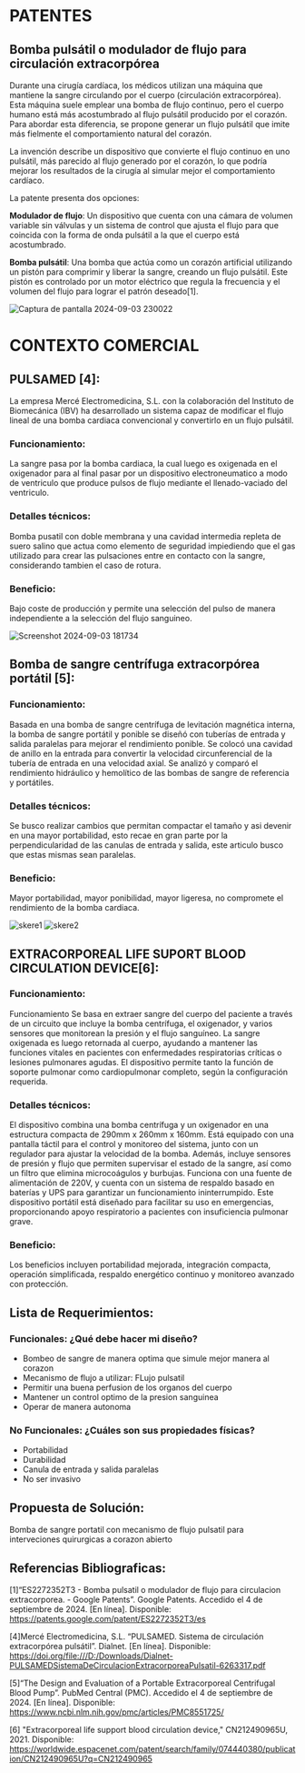# PATENTES
## Bomba pulsátil o modulador de flujo para circulación extracorpórea
Durante una cirugía cardíaca, los médicos utilizan una máquina que mantiene la sangre circulando por el cuerpo (circulación extracorpórea). Esta máquina suele emplear una bomba de flujo continuo, pero el cuerpo humano está más acostumbrado al flujo pulsátil producido por el corazón. Para abordar esta diferencia, se propone generar un flujo pulsátil que imite más fielmente el comportamiento natural del corazón.

La invención describe un dispositivo que convierte el flujo continuo en uno pulsátil, más parecido al flujo generado por el corazón, lo que podría mejorar los resultados de la cirugía al simular mejor el comportamiento cardíaco.

La patente presenta dos opciones:

**Modulador de flujo**: Un dispositivo que cuenta con una cámara de volumen variable sin válvulas y un sistema de control que ajusta el flujo para que coincida con la forma de onda pulsátil a la que el cuerpo está acostumbrado.

**Bomba pulsátil**: Una bomba que actúa como un corazón artificial utilizando un pistón para comprimir y liberar la sangre, creando un flujo pulsátil. Este pistón es controlado por un motor eléctrico que regula la frecuencia y el volumen del flujo para lograr el patrón deseado[1].

![Captura de pantalla 2024-09-03 230022](https://github.com/user-attachments/assets/c8416afe-c927-4de3-be02-824853ae2be8)

# CONTEXTO COMERCIAL
## PULSAMED [4]:
La empresa Mercé Electromedicina, S.L. con la colaboración del lnstituto de Biomecánica (IBV) ha desarrollado un sistema capaz de modificar el flujo lineal de una bomba cardiaca convencional y convertirlo en un flujo pulsátil.
### Funcionamiento: 
La sangre pasa por la bomba cardiaca, la cual luego es oxigenada en el oxigenador para al final pasar por un dispositivo electroneumatico a modo de ventriculo que produce pulsos de flujo mediante el llenado-vaciado del ventriculo.
### Detalles técnicos: 
Bomba pusatil con doble membrana y una cavidad intermedia repleta de suero salino que actua como elemento de seguridad impiediendo que el gas utilizado para crear las pulsaciones entre en contacto con la sangre, considerando tambien el caso de rotura.
### Beneficio:
Bajo coste de producción y permite una selección del pulso de manera independiente a la selección del flujo sanguineo.

![Screenshot 2024-09-03 181734](https://github.com/user-attachments/assets/79b91ae0-d170-43d4-92b2-cff76a8185f2)

## Bomba de sangre centrífuga extracorpórea portátil [5]:
### Funcionamiento: 
Basada en una bomba de sangre centrífuga de levitación magnética interna, la bomba de sangre portátil y ponible se diseñó con tuberías de entrada y salida paralelas para mejorar el rendimiento ponible. Se colocó una cavidad de anillo en la entrada para convertir la velocidad circunferencial de la tubería de entrada en una velocidad axial. Se analizó y comparó el rendimiento hidráulico y hemolítico de las bombas de sangre de referencia y portátiles.
### Detalles técnicos: 
Se busco realizar cambios que permitan compactar el tamaño y asi devenir en una mayor portabilidad, esto recae en gran parte por la perpendicularidad de las canulas de entrada y salida, este articulo busco que estas mismas sean paralelas.
### Beneficio:
Mayor portabilidad, mayor ponibilidad, mayor ligeresa, no compromete el rendimiento de la bomba cardiaca.

![skere1](https://github.com/user-attachments/assets/66b8af4c-b3d5-4d81-afe5-9754d53eb951)
![skere2](https://github.com/user-attachments/assets/a901b03c-1860-4a6d-9a35-f0c373c05019)
## EXTRACORPOREAL LIFE SUPORT BLOOD CIRCULATION DEVICE[6]:
### Funcionamiento:
Funcionamiento
Se basa en extraer sangre del cuerpo del paciente a través de un circuito que incluye la bomba centrífuga, el oxigenador, y varios sensores que monitorean la presión y el flujo sanguíneo. La sangre oxigenada es luego retornada al cuerpo, ayudando a mantener las funciones vitales en pacientes con enfermedades respiratorias críticas o lesiones pulmonares agudas. El dispositivo permite tanto la función de soporte pulmonar como cardiopulmonar completo, según la configuración requerida.
### Detalles técnicos:
El dispositivo combina una bomba centrífuga y un oxigenador en una estructura compacta de 290mm x 260mm x 160mm. Está equipado con una pantalla táctil para el control y monitoreo del sistema, junto con un regulador para ajustar la velocidad de la bomba. Además, incluye sensores de presión y flujo que permiten supervisar el estado de la sangre, así como un filtro que elimina microcoágulos y burbujas. Funciona con una fuente de alimentación de 220V, y cuenta con un sistema de respaldo basado en baterías y UPS para garantizar un funcionamiento ininterrumpido. Este dispositivo portátil está diseñado para facilitar su uso en emergencias, proporcionando apoyo respiratorio a pacientes con insuficiencia pulmonar grave.
### Beneficio:
Los beneficios incluyen portabilidad mejorada, integración compacta, operación simplificada, respaldo energético continuo y monitoreo avanzado con protección.
## Lista de Requerimientos:

### Funcionales: ¿Qué debe hacer mi diseño? 
- Bombeo de sangre de manera optima que simule mejor manera al corazon
- Mecanismo de flujo a utilizar: FLujo pulsatil
- Permitir una buena perfusion de los organos del cuerpo
- Mantener un control optimo de la presion sanguinea
- Operar de manera autonoma
### No Funcionales: ¿Cuáles son sus propiedades físicas?
- Portabilidad
- Durabilidad
- Canula de entrada y salida paralelas
- No ser invasivo

## Propuesta de Solución:
Bomba de sangre portatil con mecanismo de flujo pulsatil para interveciones quirurgicas a corazon abierto
## Referencias Bibliograficas:
[1]“ES2272352T3 - Bomba pulsatil o modulador de flujo para circulacion extracorporea. - Google Patents”. Google Patents. Accedido el 4 de septiembre de 2024. [En línea]. Disponible: https://patents.google.com/patent/ES2272352T3/es

[4]Mercé Electromedicina, S.L. “PULSAMED. Sistema de circulación extracorpórea pulsátil”. Dialnet. [En línea]. Disponible: https://doi.org/file:///D:/Downloads/Dialnet-PULSAMEDSistemaDeCirculacionExtracorporeaPulsatil-6263317.pdf

[5]“The Design and Evaluation of a Portable Extracorporeal Centrifugal Blood Pump”. PubMed Central (PMC). Accedido el 4 de septiembre de 2024. [En línea]. Disponible: https://www.ncbi.nlm.nih.gov/pmc/articles/PMC8551725/

[6] "Extracorporeal life support blood circulation device," CN212490965U, 2021. Disponible: https://worldwide.espacenet.com/patent/search/family/074440380/publication/CN212490965U?q=CN212490965





